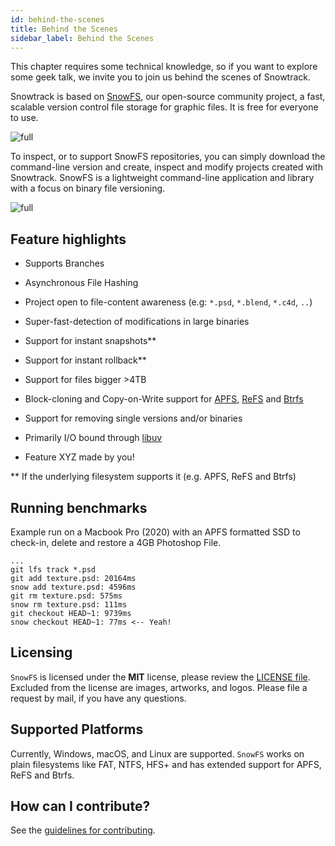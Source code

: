```yaml
---
id: behind-the-scenes
title: Behind the Scenes
sidebar_label: Behind the Scenes
---
```


This chapter requires some technical knowledge, so if you want to explore some geek talk, we invite you to join us behind the scenes of Snowtrack.

Snowtrack is based on [SnowFS](https://github.com/snowtrack/snowfs), our open-source community project, a fast, scalable version control file storage for graphic files. It is free for everyone to use.

![full](/img/snowfs.png)

To inspect, or to support SnowFS repositories, you can simply download the command-line version and create, inspect and modify projects created with Snowtrack. SnowFS is a lightweight command-line application and library with a focus on binary file versioning.

![full](/img/terminal.gif)

## Feature highlights

- Supports Branches

- Asynchronous File Hashing

- Project open to file-content awareness (e.g: `*.psd`, `*.blend`, `*.c4d`, `..`)

- Super-fast-detection of modifications in large binaries

- Support for instant snapshots\*\*

- Support for instant rollback\*\*

- Support for files bigger >4TB

- Block-cloning and Copy-on-Write support for [APFS](https://developer.apple.com/documentation/foundation/file_system/about_apple_file_system), [ReFS](https://docs.microsoft.com/en-us/windows-server/storage/refs/refs-overview) and [Btrfs](https://en.wikipedia.org/wiki/Btrfs)

- Support for removing single versions and/or binaries

- Primarily I/O bound through [libuv](https://github.com/libuv/libuv)

- Feature XYZ made by you!

\*\* If the underlying filesystem supports it (e.g. APFS, ReFS and Btrfs)

## Running benchmarks

Example run on a Macbook Pro (2020) with an APFS formatted SSD to check-in, delete and restore a 4GB Photoshop File.

```
...
git lfs track *.psd
git add texture.psd: 20164ms
snow add texture.psd: 4596ms
git rm texture.psd: 575ms
snow rm texture.psd: 111ms
git checkout HEAD~1: 9739ms
snow checkout HEAD~1: 77ms <-- Yeah!
```

## Licensing

`SnowFS` is licensed under the **MIT** license, please review the [LICENSE file](https://github.com/Snowtrack/SnowFS/blob/main/LICENSE).
Excluded from the license are images, artworks, and logos. Please file a request by mail, if you have any questions.

## Supported Platforms

Currently, Windows, macOS, and Linux are supported. `SnowFS` works on plain filesystems like FAT, NTFS, HFS+ and has extended support for APFS, ReFS and Btrfs.


## How can I contribute?

See the [guidelines for contributing][].

[node.js]: http://nodejs.org/
[terminal_preview]: https://github.com/snowtrack/snowfs/raw/main/img/terminal.gif
[Snowtrack]: https://www.snowtrack.io/
[guidelines for contributing]: https://github.com/snowtrack/snowfs/blob/main/CONTRIBUTING.md
[snowfs_banner]: https://github.com/snowtrack/snowfs/raw/main/img/banner.png